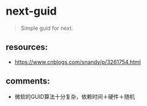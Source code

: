 # next-guid
> Simple guid for next.

## resources:
+ https://www.cnblogs.com/snandy/p/3261754.html


## comments:
+ 微软的GUID算法十分复杂，依赖时间＋硬件＋随机
